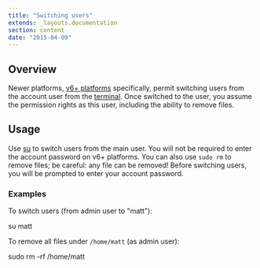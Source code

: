 ```yaml
---
title: "Switching users"
extends: _layouts.documentation
section: content
date: "2015-04-09"
---
```


## Overview

Newer platforms, [v6+ platforms](/docs/platform/determining-platform-version/ "Determining platform version") specifically, permit switching users from the account user from the [terminal](/docs/terminal/accessing-terminal/ "Accessing terminal"). Once switched to the user, you assume the permission rights as this user, including the ability to remove files.

## Usage

Use [su](http://apiscp.com/linux-man/man1/su.1.html) to switch users from the main user. You will not be required to enter the account password on v6+ platforms. You can also use `sudo rm` to remove files; be careful: any file can be removed! Before switching users, you will be prompted to enter your account password.

### Examples

To switch users (from admin user to "matt"):

su matt

To remove all files under `/home/matt` (as admin user):

sudo rm -rf /home/matt
